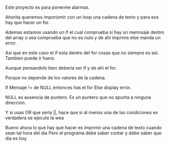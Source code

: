 Este proyecto es para ponerme alarmas.

Ahorita queremos imporiomir con un loop una cadena de texto y para eos hay que hacer un for.

Ademas estamos usando un if el cual comprueba si hay un mennsaje dentro del array o sea comprueba que no es nulo y de ahi imprime else manda un error.

Asi que en este caso el if esta dentro del for cosas que no siempre es asi.
Tambien puede ir fuera.

Aunque pensandolo bien deberia ser if y de ahi el for.

Porque no depende de los valores de la cadena.

If Mensaje != de NULL entonces has el for
Else display error.

NULL es ausencia de puntero. Es un puntero que no apunta a ninguna direccion.

Y si usas OR que seria ||, hace que si al menos una de las condiciones es verdadera se ejecute la wea

Bueno ahora lo que hay que hacer es imprimir una cadena de texto cuando sean tal hora del dia
Pero el programa debe saber contar y debe saber que dia es hoy
